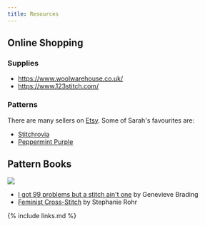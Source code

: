 ```yaml
---
title: Resources
---
```


## Online Shopping

### Supplies

- <https://www.woolwarehouse.co.uk/>
- <https://www.123stitch.com/>

### Patterns

There are many sellers on [Etsy](https://www.etsy.com/uk/).
Some of Sarah's favourites are:

- [Stitchrovia](https://www.etsy.com/uk/shop/Stitchrovia)
- [Peppermint Purple](https://www.etsy.com/uk/shop/PeppermintPurple)

## Pattern Books

![](./fig/Resources-CrossStitchBooks.jpg)

- [I got 99 problems but a stitch ain't one](https://www.amazon.co.uk/Got-Problems-but-Stitch-Aint/dp/1784722359) by Genevieve Brading
- [Feminist Cross-Stitch](https://www.amazon.co.uk/Feminist-Cross-Stitch-Bold-Fierce-Patterns-ebook/dp/B07FMKRNYJ/ref=sr_1_1?crid=2LK06V9W851SB&keywords=feminist+cross+stitch&qid=1585328415&s=books&sprefix=feminist+cr%2Cstripbooks%2C157&sr=1-1) by Stephanie Rohr

{% include links.md %}
